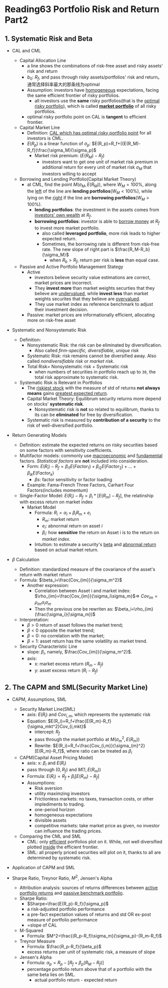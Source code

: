 # Reading63 Portfolio Risk and Return Part2

## 1. Systematic Risk and Beta

- CAL and CML
  - Capital Allocation Line
    - a line shows the combinations of risk-free asset and risky assets' risk and return 
    - $b_0$: $R_f$, and pass through risky assets/portfolios' risk and return。通常选择斜率最大的那条线为optimal
    - Assumption: investors have <u>homogeneous</u> expectations, facing the same efficient frontier of risky portfolios.
      - all investors use the **same** risky portfolios(that is the <u>optimal risky portfolio</u>), which is called **<u>market portfolio</u>** of all risky portfolios.
    - optimal risky portfolio point on CAL is **tangent** to efficient frontier.
  - Capital Market Line
    - Definition: <u>CAL which has optimal risky portfolio point</u> for all investors is CML.
    - $E(R_p)$ is a linear function of $\sigma_p$: $E(R_p)=R_f+({E(R_M)-R_f})\frac{\sigma_M}{\sigma_p}$
      - Market risk premium: $({E(R_M)-R_f})$
        - investors want to get one unit of market risk premium in additional return for every unit of market risk $\sigma_M$ that investors willing to accept
  - Borrowing and Lending Portfolio(Capital Market Theory)
    - at CML, find the point $M(\sigma_M,E(R_M))$, where $W_M=100$%, along the <u>left</u> of the line are **lending portfolios**($W_M<100$%), while lying on the <u>right</u> if the line are **borrowing portfolios**($W_M>100$%).
      - **lending portfolios**: the investment in the assets comes from <u>investors' own wealth</u> at $R_f$.
      - **borrowing portfolios**: investor is able to <u>borrow money</u> at $R_f$ to invest more market portfolio.
        - also called **leveraged portfolio**, more risk leads to higher expected return.
        - Sometimes, the borrowing rate is different from risk-free rate. The new slope of right part is $\frac{R_M-R_b}{\sigma_M}$
          - when $R_b>R_f$, return per risk is **less** than equal case.
  - Passive and Active Portfolio Management Stategy
    - Active
      - investors believe security value estimations are correct, market prices are incorrect. 
      - They **invest more** than market weights securties that they believe are <u>undervalued</u>, while **invest less** than market weights securites that they believe are <u>overvalued</u>.
      - They use market index as reference benchmark to adjust their investment decision.
    - Passive: market prices are informationally efficient, allocating more on risk-free asset

- Systematic and Nonsystematic Risk
  - Definition:
    - Nonsystematic Risk: the risk can be eliminated by diversification.
      - Also called *firm-specific, diversifiable, unique risk*
    - Systematic Risk: risk remains cannot be diversified away. Also called *nondiversifiable risk* or *market risk*.
    - Total Risk= Nonsystematic risk + Systematic risk
      - when numbers of securities in portfolio reach up to `30`, the total risk approximate to systematic risk.
  - Systematic Risk is Relevant in Portfolios
    - The <u>riskiest stock</u> with the measure of std of returns **not always means** gains <u>greatest expected return</u>.
    - Capital Market Theory: Equilibrum security returns more depend on stocks' **systematic risk**.
      - Nonsystematic risk is **not** so related to equilibrum, thanks to its can be **eliminated** for free by diversification.
    - Systematic risk is measured by **contribution of a security** to the risk of well-diversified portfolio.

- Return Generating Models
  - Definition: estimate the expected returns on risky securities based on some factors with sensitivity coefficients.
  - Multifactor models: commonly use <u>macroeconomic</u> and <u>fundamental</u> factors. *Statistical factors* are **not** included into consideration.
    - Form: $E(R_i)-R_f=\beta_{i1}E(Factor_1)+\beta_{i2}E(Factor_2)+...+\beta_{ik}E(Factor_k)$
      - $\beta s$: factor sensitivity or factor loading
    - Example: Fama-French Three Factors, Carhart Four Factors(includes momentum)
  - Single-Factor Model: $E(R_i)-R_f=\beta_i*[E(R_m)-R_f]$, the relatinship with excess return on market index
    - Market Model
      - Formula: $R_i=\alpha_i+\beta_iR_m+e_i$
        - $R_m$: market return
        - $e_i$: abnormal return on asset $i$
        - $\beta_i$: how **sensitive** the return on Asset i is to the return on *market index*.
      - Intuition: to estimate a security's <u>beta</u> and <u>abnormal return</u> based on actual market return.

- $\beta$ Calculation
  - Definition: standardized measure of the covariance of the asset's return with market return
  - Formula: $\beta_i=\frac{Cov_{im}}{\sigma_m^2}$
    - Another expression:
      - Correlation between Asset i and market index: $\rho_{im}=\frac{Cov_{im}}{\sigma_i\sigma_m}$⇒ $Cov_{im}=\rho_{im}\sigma_i\sigma_m$
      - Then the previous one be rewriten as: $\beta_i=\rho_{im}(\frac{\sigma_i}{\sigma_m})$
  - Interpretation: 
    - $\beta>0$ return of asset follows the market trend; 
    - $\beta< 0$ opposite the market trend; 
    - $\beta=0$: no correlation with the market;
    - $\beta=1$: asset return has the same volatility as market trend.
  - Security Characteristic Line
    - slope: $\beta_i$, namely, $\frac{Cov_{im}}{\sigma_m^2}$.
    - axis: 
      - x: market excess return $(R_m-R_f)$
      - y: asset excess return $(R_i-R_f)$

## 2. The CAPM and SML(Security Market Line)

- CAPM, Assumptions, SML
  - Security Market Line(SML)
    - axis: $E(R_i)$ and $Cov_{i,m}$, which represents the systematic risk
    - Equation: $E(R_i)=R_f+\frac{E(R_m)-R_f}{\sigma_mkt^2}Cov_{i,mkt}$
      - intercept: $R_f$
      - pass through the market portfolio at $M(\sigma_{m}^2, E(R_{m}))$
      - Rewrite: $E(R_i)=R_f+\frac{Cov_{i,m}}{\sigma_{m}^2}[E(R_m)-R_f]$, where ratio can be treated as $\beta_i$
  - CAPM(Capital Asset Pricing Model)
    - axis: x: $\beta_i$ and $E(R_i)$
    - pass through $(0,R_f)$ and $M(1,E(R_{m}))$
    - Formula: $E(R_i)=R_f+\beta_i[E(R_m)-R_f]$
    - Assumptions:
      - Risk aversion
      - utility maximzing investors
      - Frictionless markets: no taxes, transaction costs, or other implediments to trading.
      - one-period horizon
      - homogeneous expectations
      - divisible assets
      - competitive markets: take market price as given, no investor can influence the trading prices.
  - Comparing the CML and SML
    - CML: only <u>efficient</u> portfolios plot on it. While, not well diversified plotted <u>inside</u> the efficient frontier.
    - SML: all properly priced securities will plot on it, thanks to all are determined by systematic risk.

- Application of CAPM and SML

- Sharpe Ratio, Treynor Ratio, $M^2$, Jensen's Alpha
  - Attribution analysis: sources of returns differences between <u>active portfolio returns</u> and <u>passive benchmark portfolio</u>.
  - Sharpe Ratio:
    - $Sharpe=\frac{E(R_p)-R_f}{\sigma_p}$
    - a risk-adjusted portfolio performance
    - a pre-fact expectation values of returns and std OR ex-post measure of portfolio performance
    - =slope of CAL
  - M-Squared
    - Formula: $M^2=\frac{(R_p-R_f)\sigma_m}{\sigma_p}-(R_m-R_f)$
  - Treynor Measure
    - Formula: $\frac{R_p-R_f}{\beta_p}$
    - excess returns per unit of systematic risk, a measure of slope
  - Jensen's Alpha
    - Formula: $\alpha_p=R_p-[R_f+\beta_p(R_M-R_f)]$
    - percentage portfolio return above that of a portfolio with the same beta lies on SML.
      - actual portfolio return - expected return